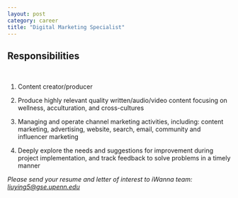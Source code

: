 ```yaml
---
layout: post
category: career
title: "Digital Marketing Specialist"
---
```



## Responsibilities  
<br/>

1. Content creator/producer  

2. Produce highly relevant quality written/audio/video content focusing on wellness, acculturation, and cross-cultures  

3. Managing and operate channel marketing activities, including: content marketing, advertising, website, search, email, community and influencer marketing  
 
4. Deeply explore the needs and suggestions for improvement during project implementation, and track feedback to solve problems in a timely manner

*Please send your resume and letter of interest to iWanna team: liuying5@gse.upenn.edu*